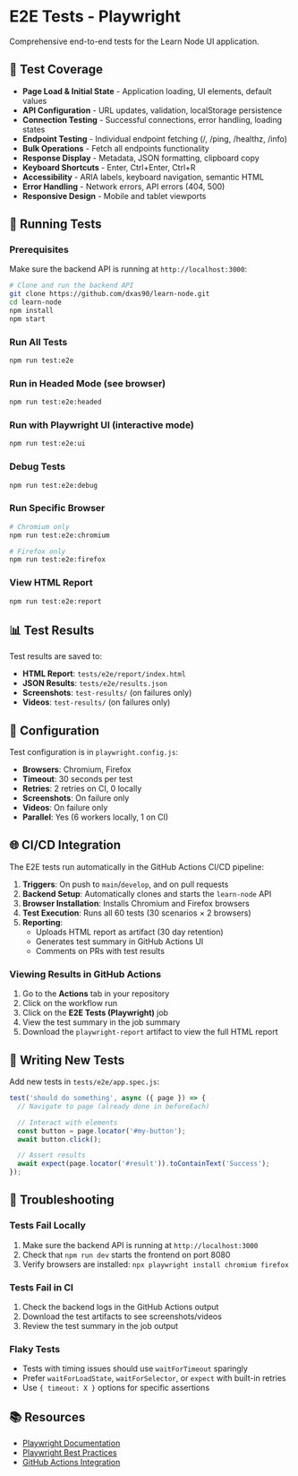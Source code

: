 # E2E Tests - Playwright

Comprehensive end-to-end tests for the Learn Node UI application.

## 🎯 Test Coverage

- **Page Load & Initial State** - Application loading, UI elements, default values
- **API Configuration** - URL updates, validation, localStorage persistence
- **Connection Testing** - Successful connections, error handling, loading states
- **Endpoint Testing** - Individual endpoint fetching (/, /ping, /healthz, /info)
- **Bulk Operations** - Fetch all endpoints functionality
- **Response Display** - Metadata, JSON formatting, clipboard copy
- **Keyboard Shortcuts** - Enter, Ctrl+Enter, Ctrl+R
- **Accessibility** - ARIA labels, keyboard navigation, semantic HTML
- **Error Handling** - Network errors, API errors (404, 500)
- **Responsive Design** - Mobile and tablet viewports

## 🚀 Running Tests

### Prerequisites

Make sure the backend API is running at `http://localhost:3000`:

```bash
# Clone and run the backend API
git clone https://github.com/dxas90/learn-node.git
cd learn-node
npm install
npm start
```

### Run All Tests

```bash
npm run test:e2e
```

### Run in Headed Mode (see browser)

```bash
npm run test:e2e:headed
```

### Run with Playwright UI (interactive mode)

```bash
npm run test:e2e:ui
```

### Debug Tests

```bash
npm run test:e2e:debug
```

### Run Specific Browser

```bash
# Chromium only
npm run test:e2e:chromium

# Firefox only
npm run test:e2e:firefox
```

### View HTML Report

```bash
npm run test:e2e:report
```

## 📊 Test Results

Test results are saved to:
- **HTML Report**: `tests/e2e/report/index.html`
- **JSON Results**: `tests/e2e/results.json`
- **Screenshots**: `test-results/` (on failures only)
- **Videos**: `test-results/` (on failures only)

## 🔧 Configuration

Test configuration is in `playwright.config.js`:

- **Browsers**: Chromium, Firefox
- **Timeout**: 30 seconds per test
- **Retries**: 2 retries on CI, 0 locally
- **Screenshots**: On failure only
- **Videos**: On failure only
- **Parallel**: Yes (6 workers locally, 1 on CI)

## 🌐 CI/CD Integration

The E2E tests run automatically in the GitHub Actions CI/CD pipeline:

1. **Triggers**: On push to `main`/`develop`, and on pull requests
2. **Backend Setup**: Automatically clones and starts the `learn-node` API
3. **Browser Installation**: Installs Chromium and Firefox browsers
4. **Test Execution**: Runs all 60 tests (30 scenarios × 2 browsers)
5. **Reporting**:
   - Uploads HTML report as artifact (30 day retention)
   - Generates test summary in GitHub Actions UI
   - Comments on PRs with test results

### Viewing Results in GitHub Actions

1. Go to the **Actions** tab in your repository
2. Click on the workflow run
3. Click on the **E2E Tests (Playwright)** job
4. View the test summary in the job summary
5. Download the `playwright-report` artifact to view the full HTML report

## 📝 Writing New Tests

Add new tests in `tests/e2e/app.spec.js`:

```javascript
test('should do something', async ({ page }) => {
  // Navigate to page (already done in beforeEach)

  // Interact with elements
  const button = page.locator('#my-button');
  await button.click();

  // Assert results
  await expect(page.locator('#result')).toContainText('Success');
});
```

## 🐛 Troubleshooting

### Tests Fail Locally

1. Make sure the backend API is running at `http://localhost:3000`
2. Check that `npm run dev` starts the frontend on port 8080
3. Verify browsers are installed: `npx playwright install chromium firefox`

### Tests Fail in CI

1. Check the backend logs in the GitHub Actions output
2. Download the test artifacts to see screenshots/videos
3. Review the test summary in the job output

### Flaky Tests

- Tests with timing issues should use `waitForTimeout` sparingly
- Prefer `waitForLoadState`, `waitForSelector`, or `expect` with built-in retries
- Use `{ timeout: X }` options for specific assertions

## 📚 Resources

- [Playwright Documentation](https://playwright.dev)
- [Playwright Best Practices](https://playwright.dev/docs/best-practices)
- [GitHub Actions Integration](https://playwright.dev/docs/ci-intro)
